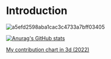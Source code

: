 # Introduction

![a5efd2598aba1cac3c4733a7bff03405](https://user-images.githubusercontent.com/54510090/167056270-81b65100-d85d-4d21-a551-835f1f469cc6.jpg)


[![Anurag's GitHub stats](https://github-readme-stats.vercel.app/api?username=hazhir95)](https://github.com/anuraghazra/github-readme-stats)


[My contribution chart in 3d (2022)](https://skyline.github.com/hazhir95/2023)
